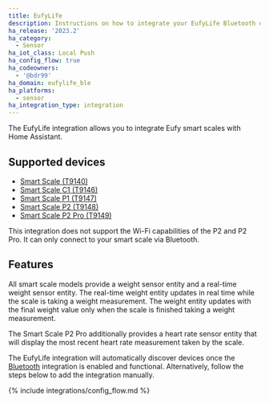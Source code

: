 ```yaml
---
title: EufyLife
description: Instructions on how to integrate your EufyLife Bluetooth device with Home Assistant.
ha_release: '2023.2'
ha_category:
  - Sensor
ha_iot_class: Local Push
ha_config_flow: true
ha_codeowners:
  - '@bdr99'
ha_domain: eufylife_ble
ha_platforms:
  - sensor
ha_integration_type: integration
---
```


The EufyLife integration allows you to integrate Eufy smart scales with Home Assistant.

## Supported devices

- [Smart Scale (T9140)](https://www.eufy.com/products/t9140)
- [Smart Scale C1 (T9146)](https://www.eufy.com/products/t9146)
- [Smart Scale P1 (T9147)](https://www.eufy.com/products/t9147)
- [Smart Scale P2 (T9148)](https://www.eufy.com/products/t9148)
- [Smart Scale P2 Pro (T9149)](https://www.eufy.com/products/t9149111)

<div class='note'>

This integration does not support the Wi-Fi capabilities of the P2 and P2 Pro. It can only connect to your smart scale via Bluetooth.

</div>

## Features

All smart scale models provide a weight sensor entity and a real-time weight sensor entity. The real-time weight entity updates in real time while the scale is taking a weight measurement. The weight entity updates with the final weight value only when the scale is finished taking a weight measurement.

The Smart Scale P2 Pro additionally provides a heart rate sensor entity that will display the most recent heart rate measurement taken by the scale.

The EufyLife integration will automatically discover devices once the [Bluetooth](/integrations/bluetooth) integration is enabled and functional. Alternatively, follow the steps below to add the integration manually.

{% include integrations/config_flow.md %}
